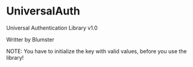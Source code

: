 UniversalAuth
=============

Universal Authentication Library v1.0

Writter by Blumster

NOTE: You have to initialize the key with valid values, before you use the library!

